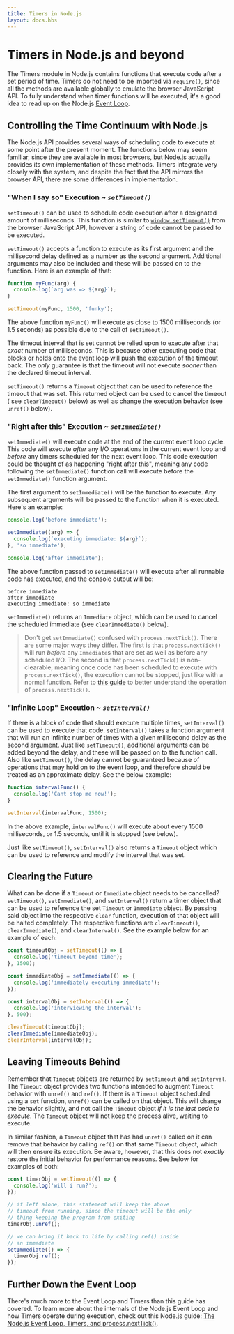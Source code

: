 ```yaml
---
title: Timers in Node.js
layout: docs.hbs
---
```


# Timers in Node.js and beyond

The Timers module in Node.js contains functions that execute code after a set period of time. Timers do not need to be imported via `require()`, since all the methods are available globally to emulate the browser JavaScript API. To fully understand when timer functions will be executed, it's a good idea to read up on the Node.js [Event Loop](/en/docs/guides/event-loop-timers-and-nexttick/).

## Controlling the Time Continuum with Node.js

The Node.js API provides several ways of scheduling code to execute at some point after the present moment. The functions below may seem familiar, since they are available in most browsers, but Node.js actually provides its own implementation of these methods. Timers integrate very closely with the system, and despite the fact that the API mirrors the browser API, there are some differences in implementation.

### "When I say so" Execution ~ *`setTimeout()`*

`setTimeout()` can be used to schedule code execution after a designated amount of milliseconds. This function is similar to [`window.setTimeout()`](https://developer.mozilla.org/en-US/docs/Web/API/WindowTimers/setTimeout) from the browser JavaScript API, however a string of code cannot be passed to be executed.

`setTimeout()` accepts a function to execute as its first argument and the millisecond delay defined as a number as the second argument. Additional arguments may also be included and these will be passed on to the function. Here is an example of that:

```js
function myFunc(arg) {
  console.log(`arg was => ${arg}`);
}

setTimeout(myFunc, 1500, 'funky');
```

The above function `myFunc()` will execute as close to 1500 milliseconds (or 1.5 seconds) as possible due to the call of `setTimeout()`.

The timeout interval that is set cannot be relied upon to execute after that *exact* number of milliseconds. This is because other executing code that blocks or holds onto the event loop will push the execution of the timeout back. The *only* guarantee is that the timeout will not execute *sooner* than the declared timeout interval.

`setTimeout()` returns a `Timeout` object that can be used to reference the timeout that was set. This returned object can be used to cancel the timeout ( see `clearTimeout()` below) as well as change the execution behavior (see `unref()` below).

### "Right after this" Execution ~ *`setImmediate()`*

`setImmediate()` will execute code at the end of the current event loop cycle. This code will execute *after* any I/O operations in the current event loop and *before* any timers scheduled for the next event loop. This code execution could be thought of as happening "right after this", meaning any code following the `setImmediate()` function call will execute before the `setImmediate()` function argument.

The first argument to `setImmediate()` will be the function to execute. Any subsequent arguments will be passed to the function when it is executed. Here's an example:

```js
console.log('before immediate');

setImmediate((arg) => {
  console.log(`executing immediate: ${arg}`);
}, 'so immediate');

console.log('after immediate');
```

The above function passed to `setImmediate()` will execute after all runnable code has executed, and the console output will be:

```
before immediate
after immediate
executing immediate: so immediate
```

`setImmediate()` returns an `Immediate` object, which can be used to cancel the scheduled immediate (see `clearImmediate()` below).

> Don't get `setImmediate()` confused with `process.nextTick()`. There are some major ways they differ. The first is that `process.nextTick()` will run *before* any `Immediate`s that are set as well as before any scheduled I/O. The second is that `process.nextTick()` is non-clearable, meaning once code has been scheduled to execute with `process.nextTick()`, the execution cannot be stopped, just like with a normal function. Refer to [this guide](/en/docs/guides/event-loop-timers-and-nexttick/#process-nexttick) to better understand the operation of `process.nextTick()`.

### "Infinite Loop" Execution ~ *`setInterval()`*

If there is a block of code that should execute multiple times, `setInterval()` can be used to execute that code. `setInterval()` takes a function argument that will run an infinite number of times with a given millisecond delay as the second argument. Just like `setTimeout()`, additional arguments can be added beyond the delay, and these will be passed on to the function call. Also like `setTimeout()`, the delay cannot be guaranteed because of operations that may hold on to the event loop, and therefore should be treated as an approximate delay. See the below example:

```js
function intervalFunc() {
  console.log('Cant stop me now!');
}

setInterval(intervalFunc, 1500);
```

In the above example, `intervalFunc()` will execute about every 1500 milliseconds, or 1.5 seconds, until it is stopped (see below).

Just like `setTimeout()`, `setInterval()` also returns a `Timeout` object which can be used to reference and modify the interval that was set.

## Clearing the Future

What can be done if a `Timeout` or `Immediate` object needs to be cancelled? `setTimeout()`, `setImmediate()`, and `setInterval()` return a timer object that can be used to reference the set `Timeout` or `Immediate` object. By passing said object into the respective `clear` function, execution of that object will be halted completely. The respective functions are `clearTimeout()`, `clearImmediate()`, and `clearInterval()`. See the example below for an example of each:

```js
const timeoutObj = setTimeout(() => {
  console.log('timeout beyond time');
}, 1500);

const immediateObj = setImmediate(() => {
  console.log('immediately executing immediate');
});

const intervalObj = setInterval(() => {
  console.log('interviewing the interval');
}, 500);

clearTimeout(timeoutObj);
clearImmediate(immediateObj);
clearInterval(intervalObj);
```

## Leaving Timeouts Behind

Remember that `Timeout` objects are returned by `setTimeout` and `setInterval`. The `Timeout` object provides two functions intended to augment `Timeout` behavior with `unref()` and `ref()`. If there is a `Timeout` object scheduled using a `set` function, `unref()` can be called on that object. This will change the behavior slightly, and not call the `Timeout` object *if it is the last code to execute*. The `Timeout` object will not keep the process alive, waiting to execute.

In similar fashion, a `Timeout` object that has had `unref()` called on it can remove that behavior by calling `ref()` on that same `Timeout` object, which will then ensure its execution. Be aware, however, that this does not *exactly* restore the initial behavior for performance reasons. See below for examples of both:

```js
const timerObj = setTimeout(() => {
  console.log('will i run?');
});

// if left alone, this statement will keep the above
// timeout from running, since the timeout will be the only
// thing keeping the program from exiting
timerObj.unref();

// we can bring it back to life by calling ref() inside
// an immediate
setImmediate(() => {
  timerObj.ref();
});
```

## Further Down the Event Loop

There's much more to the Event Loop and Timers than this guide has covered. To learn more about the internals of the Node.js Event Loop and how Timers operate during execution, check out this Node.js guide: [The Node.js Event Loop, Timers, and process.nextTick()](/en/docs/guides/event-loop-timers-and-nexttick/).
